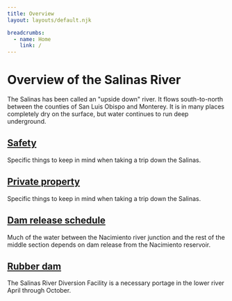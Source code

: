 ```yaml
---
title: Overview
layout: layouts/default.njk

breadcrumbs:
  - name: Home
    link: /
---
```


# Overview of the Salinas River

The Salinas has been called an "upside down" river. It flows south-to-north between the counties of San Luis Obispo and Monterey. It is in many places completely dry on the surface, but water continues to run deep underground.

## [Safety](/overview/safety)

Specific things to keep in mind when taking a trip down the Salinas.

## [Private property](/overview/private-property)

Specific things to keep in mind when taking a trip down the Salinas.

## [Dam release schedule](/overview/dam-release)

Much of the water between the Nacimiento river junction and the rest of the middle section depends on dam release from the Nacimiento reservoir.

## [Rubber dam](/overview/rubber-dam)

The Salinas River Diversion Facility is a necessary portage in the lower river April through October.
